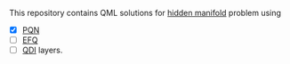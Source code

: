 This repository contains QML solutions for [hidden manifold](https://pennylane.ai/datasets/other/hidden-manifold) problem using
- [x] [PQN](https://iopscience.iop.org/article/10.1088/2632-2153/ad2aef)
- [ ] [EFQ](https://iopscience.iop.org/article/10.1088/2632-2153/ace757)
- [ ] [QDI](https://www.mdpi.com/2072-6694/15/10/2705)
layers.
